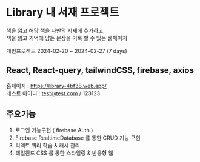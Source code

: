 # Library 내 서재 프로젝트

책을 읽고 해당 책을 나만의 서재에 추가하고, <br>
책을 읽고 기억에 남는 문장을 기록 할 수 있는 웹페이지

개인프로젝트
2024-02-20 ~ 2024-02-27 (7 days)

React, React-query, tailwindCSS, firebase, axios
-

홈페이지 : https://library-4bf38.web.app/ <br>
테스트 아이디 : test@test.com / 123123

주요기능
-
1. 로그인 기능구현 ( firebase Auth )
2. Firebase RealtimeDatabase 를 통한 CRUD 기능 구현
3. 리액트 쿼리 학습 & 캐시 관리
4. 테일윈드 CSS 를 통한 스타일링 & 반응형 웹



